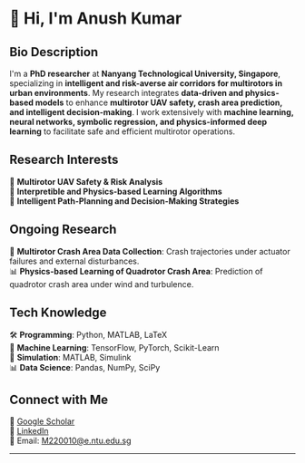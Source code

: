 # 👋 Hi, I'm Anush Kumar

## Bio Description
I'm a **PhD researcher** at **Nanyang Technological University, Singapore**, specializing in **intelligent and risk-averse air corridors for multirotors in urban environments**. My research integrates **data-driven and physics-based models** to enhance **multirotor UAV safety, crash area prediction, and intelligent decision-making**. I work extensively with **machine learning, neural networks, symbolic regression, and physics-informed deep learning** to facilitate safe and efficient multirotor operations.

## Research Interests
🔹 **Multirotor UAV Safety & Risk Analysis**  
🔹 **Interpretible and Physics-based Learning Algorithms**  
🔹 **Intelligent Path-Planning and Decision-Making Strategies**

## Ongoing Research
🚀 **Multirotor Crash Area Data Collection**: Crash trajectories under actuator failures and external disturbances.  
📊 **Physics-based Learning of Quadrotor Crash Area**: Prediction of quadrotor crash area under wind and turbulence.

## Tech Knowledge
🛠 **Programming**: Python, MATLAB, LaTeX  
🧠 **Machine Learning**: TensorFlow, PyTorch, Scikit-Learn  
📡 **Simulation**: MATLAB, Simulink  
📊 **Data Science**: Pandas, NumPy, SciPy  

## Connect with Me  
📄 [Google Scholar](https://scholar.google.com/citations?user=U18dhqwAAAAJ&hl=en)  
📝 [LinkedIn](https://www.linkedin.com/in/kumar-anush)  
📧 Email: M220010@e.ntu.edu.sg   

---
